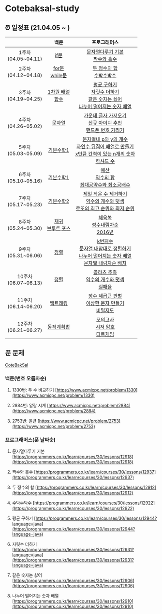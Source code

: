 # Cotebaksal-study


## ⏰ 일정표 (21.04.05 ~ )

| |백준|프로그래머스|
|:-----------:|:--------------------------------------------------------------------------------:|:---------------:|
| 1주차<br/> (04.05~04.11)| [if문](https://www.acmicpc.net/step/4)                   | [문자열다루기 기본](https://programmers.co.kr/learn/courses/30/lessons/12918)<br/>[짝수와 홀수](https://programmers.co.kr/learn/courses/30/lessons/12937) |
| 2주차<br/> (04.12~04.18) | [for문](https://www.acmicpc.net/step/3)<br/>[while문](https://www.acmicpc.net/step/2)            | [두 정수의 합](https://programmers.co.kr/learn/courses/30/lessons/12912)<br/>[수박수박수](https://programmers.co.kr/learn/courses/30/lessons/12922) |
| 3주차<br/> (04.19~04.25) | [1차원 배열](https://www.acmicpc.net/step/6)<br/>[함수](https://www.acmicpc.net/step/5)            | [평균 구하기](https://programmers.co.kr/learn/courses/30/lessons/12944?language=java)<br/>[자릿수 더하기](https://programmers.co.kr/learn/courses/30/lessons/12931?language=java)<br/>[같은 숫자는 싫어](https://programmers.co.kr/learn/courses/30/lessons/12906)<br/>[나누어 떨어지는 숫자 배열](https://programmers.co.kr/learn/courses/30/lessons/12910) |
| 4주차<br/> (04.26~05.02) | [문자열](https://www.acmicpc.net/step/5)</br>         |[가운데 글자 가져오기](https://programmers.co.kr/learn/courses/30/lessons/12903)<br/>[신규 아이디 추천](https://programmers.co.kr/learn/courses/30/lessons/72410)<br/>[핸드폰 번호 가리기](https://programmers.co.kr/learn/courses/30/lessons/12948)  |
| 5주차<br/> (05.03~05.09) | [기본수학1](https://www.acmicpc.net/step/8)</br>         | [문자열내 p와 y의 개수](https://programmers.co.kr/learn/courses/30/lessons/12916)<br/>[자연수 뒤집어 배열로 만들기](https://programmers.co.kr/learn/courses/30/lessons/12932)<br/>[x만큼 간격이 있는 n개의 숫자](https://programmers.co.kr/learn/courses/30/lessons/12954)<br/>[하샤드 수](https://programmers.co.kr/learn/courses/30/lessons/12947) |
| 6주차<br/> (05.10~05.16) | [기본수학1](https://www.acmicpc.net/step/9)</br>         | [예산](https://programmers.co.kr/learn/courses/30/lessons/12982)<br/>[약수의 합](https://programmers.co.kr/learn/courses/30/lessons/12928)<br/>[최대공약수와 최소공배수](https://programmers.co.kr/learn/courses/30/lessons/12940)|
| 7주차<br/> (05.17~05.23) | [기본수학2](https://www.acmicpc.net/step/10)<br/>        |[제일 작은 수 제거하기](https://programmers.co.kr/learn/courses/30/lessons/12935)<br/>[약수의 개수와 덧셈](https://programmers.co.kr/learn/courses/30/lessons/77884)<br/>[로또의 최고 순위와 최저 순위](https://programmers.co.kr/learn/courses/30/lessons/77484) |
| 8주차<br/> (05.24~05.30) | [재귀](https://www.acmicpc.net/step/19)<br/>[브루트 포스](https://www.acmicpc.net/step/22)        |[체육복](https://programmers.co.kr/learn/courses/30/lessons/42862)<br/>[정수내림차순](https://programmers.co.kr/learn/courses/30/lessons/12933)<br/>[2016년](https://programmers.co.kr/learn/courses/30/lessons/12901) |
| 9주차<br/> (05.31~06.06) | [정렬](https://www.acmicpc.net/step/9)<br/>      |[k번째수](https://programmers.co.kr/learn/courses/30/lessons/42748)<br/>[문자열 내맘대로 정렬하기](https://programmers.co.kr/learn/courses/30/lessons/12915)<br/>[나누어 떨어지는 숫자 배열](https://programmers.co.kr/learn/courses/30/lessons/12910)<br/>[문자열 내림차순 배치](https://programmers.co.kr/learn/courses/30/lessons/12917) |
| 10주차<br/> (06.07~06.13) | [정렬](https://www.acmicpc.net/step/19)        |[콜라츠 추측](https://programmers.co.kr/learn/courses/30/lessons/12943)<br/>[약수의 개수와 덧셈](https://programmers.co.kr/learn/courses/30/lessons/77884)<br/>[실패율](https://programmers.co.kr/learn/courses/30/lessons/42889) |
| 11주차<br/> (06.14~06.20) | [백트래킹](https://www.acmicpc.net/step/34)        |[정수 제곱근 판별](https://programmers.co.kr/learn/courses/30/lessons/12934)<br/>[이상한 문자 만들기](https://programmers.co.kr/learn/courses/30/lessons/12930)<br/>[비밀지도](https://programmers.co.kr/learn/courses/30/lessons/17681) |
| 12주차<br/> (06.21~06.27) | [동적계획법](https://www.acmicpc.net/step/16)        |[모의고사](https://programmers.co.kr/learn/courses/30/lessons/42840)<br/>[시저 암호](https://programmers.co.kr/learn/courses/30/lessons/12926)<br/>[다트게임](https://programmers.co.kr/learn/courses/30/lessons/17682) |

## 푼 문제
[CoteBakSal](https://www.notion.so/0dda0cc4b3274c22a0fc9bec578e95ca)


### 백준(번호 오름차순)

1. 1330번: 두 수 비교하기
    [https://www.acmicpc.net/problem/1330](https://www.acmicpc.net/problem/1330)

2. 2884번: 알람 시계
    [https://www.acmicpc.net/problem/2884](https://www.acmicpc.net/problem/2884)

3. 2753번: 윤년
    [https://www.acmicpc.net/problem/2753](https://www.acmicpc.net/problem/2753)


### 프로그래머스(푼 날짜순)

1. 문자열다루기 기본
    [https://programmers.co.kr/learn/courses/30/lessons/12918](https://programmers.co.kr/learn/courses/30/lessons/12918)

2. 짝수와 홀수
    [https://programmers.co.kr/learn/courses/30/lessons/12937](https://programmers.co.kr/learn/courses/30/lessons/12937)
    
3. 두 정수의 합
    [https://programmers.co.kr/learn/courses/30/lessons/12912](https://programmers.co.kr/learn/courses/30/lessons/12912)
    
4. 수박수박수
    [https://programmers.co.kr/learn/courses/30/lessons/12922](https://programmers.co.kr/learn/courses/30/lessons/12922)
    
5. 평균 구하기
    [https://programmers.co.kr/learn/courses/30/lessons/12944?language=java](https://programmers.co.kr/learn/courses/30/lessons/12944?language=java)
    
6. 자릿수 더하기
    [https://programmers.co.kr/learn/courses/30/lessons/12931?language=java](https://programmers.co.kr/learn/courses/30/lessons/12931?language=java)
    
7. 같은 숫자는 싫어
    [https://programmers.co.kr/learn/courses/30/lessons/12906](https://programmers.co.kr/learn/courses/30/lessons/12906)
    
8. 나누어 떨어지는 숫자 배열
    [https://programmers.co.kr/learn/courses/30/lessons/12910](https://programmers.co.kr/learn/courses/30/lessons/12910)
